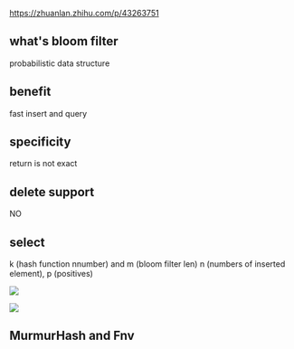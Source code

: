 https://zhuanlan.zhihu.com/p/43263751

## what's bloom filter
probabilistic data structure

## benefit
fast insert and query

## specificity
return is not exact

## delete support
NO

## select
k (hash function nnumber) and m (bloom filter len) n (numbers of inserted element), p (positives)

![](<http://latex.codecogs.com/gif.latex?m=-\frac{n\ln p}{(\ln2)^2}>)

![](<http://latex.codecogs.com/gif.latex?k=\frac{m}{n} \ln2>)

## MurmurHash and Fnv 
